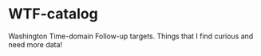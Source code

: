# WTF-catalog
Washington Time-domain Follow-up targets. Things that I find curious and need more data!
